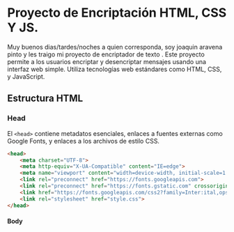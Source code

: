 # Proyecto de Encriptación HTML, CSS Y JS.
Muy buenos dias/tardes/noches a quien corresponda, soy joaquin aravena pinto y les traigo mi proyecto de encriptador de texto .
Este proyecto permite a los usuarios encriptar y desencriptar mensajes usando una interfaz web simple. Utiliza tecnologías web estándares como HTML, CSS, y JavaScript.
## Estructura HTML
### Head
El `<head>` contiene metadatos esenciales, enlaces a fuentes externas como Google Fonts, y enlaces a los archivos de estilo CSS.

```html
<head>
    <meta charset="UTF-8">
    <meta http-equiv="X-UA-Compatible" content="IE=edge">
    <meta name="viewport" content="width=device-width, initial-scale=1.0">
    <link rel="preconnect" href="https://fonts.googleapis.com">
    <link rel="preconnect" href="https://fonts.gstatic.com" crossorigin>
    <link href="https://fonts.googleapis.com/css2?family=Inter:ital,opsz,wght@0,14..32,100..900;1,14..32,100..900&display=swap" rel="stylesheet">
    <link rel="stylesheet" href="style.css"> 
</head>

```
#### Body
